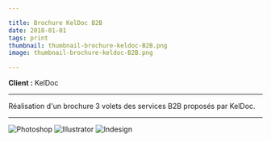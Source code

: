 ```yaml
---

title: Brochure KelDoc B2B
date: 2018-01-01
tags: print
thumbnail: thumbnail-brochure-keldoc-B2B.png
image: thumbnail-brochure-keldoc-B2B.png

---
```


**Client :** KelDoc

---

Réalisation d'un brochure 3 volets des services B2B proposés par KelDoc.

---

![Photoshop](/images/icons/photoshop.svg)
![Illustrator](/images/icons/illustrator.svg)
![Indesign](/images/icons/indesign.svg)
